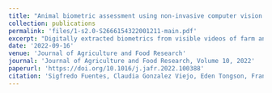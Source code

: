 ```yaml
---
title: "Animal biometric assessment using non-invasive computer vision and machine learning are good predictors of dairy cows age and welfare: The future of automated veterinary support systems"
collection: publications
permalink: 'files/1-s2.0-S2666154322001211-main.pdf'
excerpt: "Digitally extracted biometrics from visible videos of farm animals could be used to automatically assess animal welfare, contributing to the future of automated veterinary support systems. This study proposed using non-invasive video acquisition and biometric analysis of dairy cows in a robotic dairy farm (RDF) located at the Dookie campus, The University of Melbourne, Australia. Data extracted from dairy cows were used to develop two machine learning models: a biometrics regression model (Model 1) targeting (i) somatic cell count, (ii) weight, (iii) rumination, and (iv) feed intake and a classification model (Model 2) mapping features from dairy cow's face to predict animal age. Results showed that Model 1 achieved a high correlation coefficient (R = 0.96), slope (b = 0.96), and performance, and Model 2 had high accuracy (98%), low error (2%), and high performance without signs of under or overfitting. Models developed in this study can be used in parallel with other models to assess milk productivity, quality traits, and welfare for RDF and conventional dairy farms."
date: '2022-09-16'
venue: 'Journal of Agriculture and Food Research'
journal: 'Journal of Agriculture and Food Research, Volume 10, 2022'
paperurl: 'https://doi.org/10.1016/j.jafr.2022.100388'
citation: 'Sigfredo Fuentes, Claudia Gonzalez Viejo, Eden Tongson, Frank R. Dunshea, Hai Ho Dac, Nir Lipovetzky. (2020). &quot;Animal biometric assessment using non-invasive computer vision and machine learning are good predictors of dairy cows age and welfare: The future of automated veterinary support systems.&quot; <i>Journal of Agriculture and Food Research, Volume 10, 2022</i>.'
---
```

<!-- Digitally extracted biometrics from visible videos of farm animals could be used to automatically assess animal welfare, contributing to the future of automated veterinary support systems. This study proposed using non-invasive video acquisition and biometric analysis of dairy cows in a robotic dairy farm (RDF) located at the Dookie campus, The University of Melbourne, Australia. Data extracted from dairy cows were used to develop two machine learning models: a biometrics regression model (Model 1) targeting (i) somatic cell count, (ii) weight, (iii) rumination, and (iv) feed intake and a classification model (Model 2) mapping features from dairy cow's face to predict animal age. Results showed that Model 1 achieved a high correlation coefficient (R = 0.96), slope (b = 0.96), and performance, and Model 2 had high accuracy (98%), low error (2%), and high performance without signs of under or overfitting. Models developed in this study can be used in parallel with other models to assess milk productivity, quality traits, and welfare for RDF and conventional dairy farms. -->

<!-- Recommended citation: Your Name, You. (2009). "Paper Title Number 1." <i>Journal 1</i>. 1(1). -->
